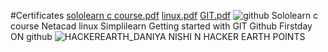#Certificates
[sololearn c course.pdf](https://github.com/DANIYANISHIN/M1_March_2022/files/8253663/sololearn.c.course.pdf)
[linux.pdf](https://github.com/DANIYANISHIN/M1_March_2022/files/8253665/linux.pdf)
[GIT.pdf](https://github.com/DANIYANISHIN/M1_March_2022/files/8253668/GIT.pdf)
![github](https://user-images.githubusercontent.com/101271806/158387447-4d7eb6f4-f427-46ea-80ff-c64a2803fbb7.jpg)
Sololearn c course
Netacad linux
Simplilearn Getting started with GIT
Github Firstday ON github
![HACKEREARTH_DANIYA NISHI N](https://user-images.githubusercontent.com/101271806/160634828-6290a684-96fe-447f-92c0-c2883ce1446f.png)
HACKER EARTH POINTS 
